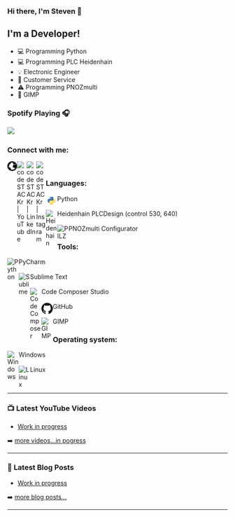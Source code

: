 ### Hi there, I'm Steven 👋

## I'm a Developer!

- 💻 Programming Python
- 💻 Programming PLC Heidenhain
- 💡  Electronic Engineer
- 📱  Customer Service
- ⚠  Programming PNOZmulti
- 🎨 GIMP

### Spotify Playing 🎧

[<img src="https://now-playing-codestackr.vercel.app/api/spotify-playing" width="350" />](https://open.spotify.com/)

### Connect with me:

[<img align="left" alt="codeSTACKr.com" width="22px" src="https://raw.githubusercontent.com/iconic/open-iconic/master/svg/globe.svg" />](https://www.python.org/)
[<img align="left" alt="codeSTACKr | YouTube" width="22px" src="https://cdn.jsdelivr.net/npm/simple-icons@v3/icons/youtube.svg" />](https://google.com)
[<img align="left" alt="codeSTACKr | LinkedIn" width="22px" src="https://cdn.jsdelivr.net/npm/simple-icons@v3/icons/linkedin.svg" />](https://instagram.com/_stiv_00)
[<img align="left" alt="codeSTACKr | Instagram" width="22px" src="https://cdn.jsdelivr.net/npm/simple-icons@v3/icons/instagram.svg" />](https://www.linkedin.com/in/steven-freschet-2860b1162/)
<br />

### Languages:

[<img align="left" alt="Python" width="26px" src="https://raw.githubusercontent.com/github/explore/80688e429a7d4ef2fca1e82350fe8e3517d3494d/topics/python/python.png" />](https://www.python.org/) Python 
<br/>
<br/>
[<img align="left" alt="Heidenhain" width="26px" src="https://www.logolynx.com/images/logolynx/6f/6f5fb3b41cfc089a2815ed4947581715.jpeg" />](https://www.heidenhain.com/) Heidenhain PLCDesign (control 530, 640) 
<br/>
<br/>
[<img align="left" alt="PILZ" width="26px" src="https://www.pilz.com/ecodocuments/49/4986EA6CB67400CDE1008000AC10CF6C.jpg" />](https://www.pilz.com/it-IT) PNOZmulti Configurator 
<br/>

### Tools: 

[<img align="left" alt="Python" width="26px" src="https://external-preview.redd.it/68RuLLrsBdxbVJLxm3py3YoK6zX0aPIv3qttEhkb0_4.jpg?auto=webp&s=e2c12b1dc5be819f2f076f46454912a3c4bc3f2d" />](https://www.jetbrains.com/pycharm/) PyCharm
<br/>
<br/>
[<img align="left" alt="Sublime" width="26px" src="https://www.sublimehq.com/images/sublime_text.png" />](https://www.sublimetext.com/) Sublime Text
<br/>
<br/>
[<img align="left" alt="CodeComposer" width="26px" src="https://www.ti.com/diagrams/ccstudio_ccs_256.jpg" />](https://www.ti.com/tool/CCSTUDIO) Code Composer Studio
<br/>
<br/>
[<img align="left" alt="GitHub" width="26px" src="https://raw.githubusercontent.com/github/explore/78df643247d429f6cc873026c0622819ad797942/topics/github/github.png" />](https://github.com/) GitHub
<br/>
<br/>
[<img align="left" alt="GIMP" width="26px" src="https://cdn.pixabay.com/photo/2020/03/20/21/04/gimp-4952017_960_720.png" />](https://www.gimp.org/) GIMP
<br/> 
 
### Operating system:
[<img align="left" alt="Windows" width="26px" src="https://upload.wikimedia.org/wikipedia/commons/thumb/3/34/Windows_logo_-_2012_derivative.svg/1200px-Windows_logo_-_2012_derivative.svg.png" />](https://www.microsoft.com/it-it/windows) Windows
<br/> 
<br/> 
[<img align="left" alt="Linux" width="26px" src="https://upload.wikimedia.org/wikipedia/commons/thumb/3/35/Tux.svg/1200px-Tux.svg.png" />](https://www.linux.it/) Linux


<br/>

---

### 📺 Latest YouTube Videos

<!-- YOUTUBE:START -->
- [Work in progress](https://google.com)
<!-- YOUTUBE:END -->

➡️ [more videos...in pogress](https://youtube.com/)

---

### 📕 Latest Blog Posts

<!-- BLOG-POST-LIST:START -->
- [Work in progress](https://google.com)
<!-- BLOG-POST-LIST:END -->
➡️ [more blog posts...](https://google.com)

---

